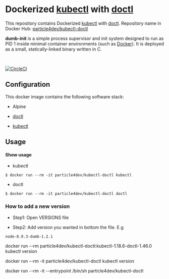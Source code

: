 # Dockerized [kubectl](https://github.com/kubernetes/kubectl) with [doctl](https://github.com/digitalocean/doctl)

This repository contains Dockerized [kubectl](https://github.com/kubernetes/kubectl) with [doctl](https://github.com/digitalocean/doctl). Repository name in Docker Hub: [particle4dev/kubectl-doctl](https://hub.docker.com/r/particle4dev/kubectl-doctl)






**dumb-init** is a simple process supervisor and init system designed to run as PID 1 inside minimal container environments (such as [Docker](https://www.docker.com/)). It is deployed as a small, statically-linked binary written in C.

<br />

[![CircleCI](https://circleci.com/gh/particle4dev/docker-node.svg?style=svg)](https://circleci.com/gh/particle4dev/docker-node)

## Configuration

This docker image contains the following software stack:

- Alpine

- [doctl](https://github.com/digitalocean/doctl)

- [kubectl](https://github.com/kubernetes/kubectl)

## Usage

#### Show usage

- kubectl

```
$ docker run --rm -it particle4dev/kubectl-doctl kubectl
```

- doctl

```
$ docker run --rm -it particle4dev/kubectl-doctl doctl
```

### How to add a new version

- Step1: Open VERSIONS file

- Step2: Add version you wanted in bottom the file. E.g

```
node-8.9.3-dumb-1.2.1
```





docker run --rm particle4dev/kubectl-doctl:kubectl-1.18.6-doctl-1.46.0 kubectl version
 
docker run --rm -it particle4dev/kubectl-doctl kubectl version
 
docker run --rm -it --entrypoint /bin/sh particle4dev/kubectl-doctl
